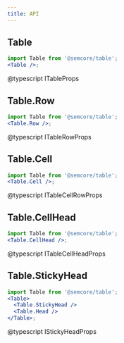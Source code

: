 ```yaml
---
title: API
---
```


## Table

```jsx
import Table from '@semcore/table';
<Table />;
```

@typescript ITableProps

## Table.Row

```jsx
import Table from '@semcore/table';
<Table.Row />;
```

@typescript ITableRowProps

## Table.Cell

```jsx
import Table from '@semcore/table';
<Table.Cell />;
```

@typescript ITableCellRowProps

## Table.CellHead

```jsx
import Table from '@semcore/table';
<Table.CellHead />;
```

@typescript ITableCellHeadProps

## Table.StickyHead

```jsx
import Table from '@semcore/table';
<Table>
  <Table.StickyHead />
  <Table.Head />
</Table>;
```

@typescript IStickyHeadProps
